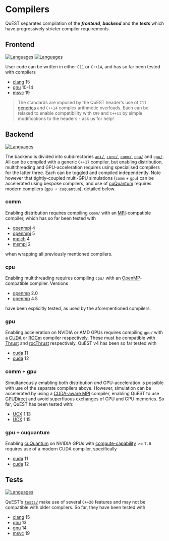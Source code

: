<!--
  A summary of necessary compilers to use QuEST's
  various backend parallelisation deployments
  
  @author Tyson Jones
-->

# Compilers

QuEST separates compilation of the **_frontend_**, **_backend_** and the **_tests_** which have progressively stricter compiler requirements.

## Frontend

[![Languages](https://img.shields.io/badge/C-11-ff69b4.svg)](https://www.open-std.org/jtc1/sc22/wg21/docs/papers/2013/n3631.pdf)
[![Languages](https://img.shields.io/badge/C++-14-ff69b4.svg)](https://isocpp.org/wiki/faq/cpp14)

User code can be written in either `C11` or `C++14`, and has so far been tested with compilers
- [clang](https://clang.llvm.org/) 15
- [gnu](https://gcc.gnu.org/) 10-14
- [msvc](https://learn.microsoft.com/en-us/cpp/build/reference/compiling-a-c-cpp-program?view=msvc-170) 19

> The standards are imposed by the QuEST header's use of `C11` [generics](https://en.cppreference.com/w/c/language/generic) and `C++14` complex arithmetic overloads. Each can be relaxed to enable compatibility with `C99` and `C++11` by simple modifications to the headers - ask us for help! 


## Backend

[![Languages](https://img.shields.io/badge/C++-17-ff69b4.svg)](https://en.cppreference.com/w/cpp/17)

The backend is divided into subdirectories [`api/`](/quest/src/api), [`core/`](/quest/src/core), [`comm/`](/quest/src/comm),  [`cpu/`](/quest/src/cpu) and [`gpu/`](/quest/src/gpu). All can be compiled with a generic `C++17` compiler, but enabling distribution, multithreading and GPU-acceleration requires using specialised compilers for the latter three. Each can be toggled and compiled independently. Note however that tightly-coupled multi-GPU simulations (`comm` + `gpu`) can be accelerated using bespoke compilers, and use of [cuQuantum](https://developer.nvidia.com/cuquantum-sdk) requires modern compilers (`gpu + cuquantum`), detailed below.


### comm

Enabling distribution requires compiling `comm/` with an [MPI](https://en.wikipedia.org/wiki/Message_Passing_Interface)-compatible compiler, which has so far been tested with
- [openmpi](https://www-lb.open-mpi.org/software/ompi/v4.0/) 4
- [openmpi](https://www.open-mpi.org/software/ompi/v5.0/) 5
- [mpich](https://www.mpich.org/) 4
- [msmpi](https://learn.microsoft.com/en-us/message-passing-interface/microsoft-mpi) 2

when wrapping all previously mentioned compilers.

### cpu

Enabling multithreading requires compiling `cpu/` with an [OpenMP](https://www.openmp.org/)-compatible compiler. Versions
- [openmp](https://www.openmp.org/specifications/) 2.0
- [openmp](https://www.openmp.org/specifications/) 4.5

have been explicitly tested, as used by the aforementioned compilers.


### gpu

Enabling acceleration on NVIDIA or AMD GPUs requires compiling `gpu/` with a [CUDA](https://docs.nvidia.com/cuda/cuda-compiler-driver-nvcc/) or [ROCm](https://rocm.docs.amd.com/en/docs-6.0.2/) compiler respectively. These must be compatible with [Thrust](https://developer.nvidia.com/thrust) and [rocThrust](https://github.com/ROCm/rocThrust) respectively. QuEST v4 has been so far tested with
- [cuda](https://docs.nvidia.com/cuda/cuda-toolkit-release-notes/index.html) 11
- [cuda](https://docs.nvidia.com/cuda/cuda-toolkit-release-notes/index.html) 12

### comm + gpu

Simultaneously emabling both distribution _and_ GPU-acceleration is possible with use of the separate compilers above. However, simulation can be accelerated by using a [CUDA-aware MPI](https://developer.nvidia.com/blog/introduction-cuda-aware-mpi/) compiler, enabling QuEST to use [GPUDirect](https://developer.nvidia.com/gpudirect) and avoid superfluous exchanges of CPU and GPU memories. So far, QuEST has been tested with:
- [UCX](https://openucx.org/) 1.13
- [UCX](https://openucx.org/) 1.15

### gpu + cuquantum

Enabling [cuQuantum](https://developer.nvidia.com/cuquantum-sdk) on NVIDIA GPUs with [compute-capability](https://developer.nvidia.com/cuda-gpus) >= `7.0` requires use of a modern CUDA compiler, specifically
- [cuda](https://docs.nvidia.com/cuda/cuda-toolkit-release-notes/index.html) 11
- [cuda](https://docs.nvidia.com/cuda/cuda-toolkit-release-notes/index.html) 12


## Tests

[![Languages](https://img.shields.io/badge/C++-20-ff69b4.svg)](https://en.cppreference.com/w/cpp/20)

QuEST's [`tests/`](/tests/) make use of several `C++20` features and may not be compatible with older compilers. So far, they have been tested with
- [clang](https://clang.llvm.org/) 15
- [gnu](https://gcc.gnu.org/) 13
- [gnu](https://gcc.gnu.org/) 14
- [msvc](https://learn.microsoft.com/en-us/cpp/build/reference/compiling-a-c-cpp-program?view=msvc-170) 19
